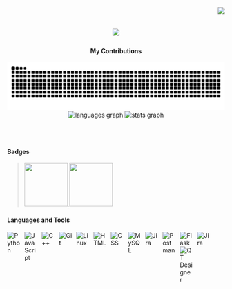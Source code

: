 <img align="right" src="https://visitor-badge.laobi.icu/badge?page_id=frostrhea.frostrhea" />

<!-- name -->
<h1 align="center">
    <img src="https://readme-typing-svg.herokuapp.com/?font=Righteous&size=30&center=true&vCenter=true&width=500&height=70&duration=4000&lines=Hi+There!+I'm+Rhea❄️;" />
</h1>

<!-- snake and stats -->
<div align="center">

  <h4> My Contributions </h4>
  <img src="https://raw.githubusercontent.com/frostrhea/frostrhea/output/snake.svg" alt="Snake animation"/>

  <img src="https://github-readme-stats.vercel.app/api/top-langs?username=frostrhea&locale=en&hide_title=true&layout=compact&card_width=320&langs_count=5&theme=github_dark&hide_border=true&order=2" height="150" alt="languages graph"  />
  <img src="https://github-readme-stats.vercel.app/api?username=frostrhea&hide_title=true&hide_rank=true&show_icons=true&include_all_commits=true&count_private=true&disable_animations=false&theme=github_dark&locale=en&hide_border=true&order=1" height="150" alt="stats graph"  />
</div>

<br> </br>

<!-- badges -->
#### Badges
<blockquote class="badgr-badge" style="font-family: Helvetica, Roboto, &quot;Segoe UI&quot;, Calibri, sans-serif;">
    <a href="https://api.badgr.io/public/assertions/JYZ6Rr90SYy34295Cek6Jg?identity__email=guingao.rheasalve865%40gmail.com">
        <img width="100px" height="100px" src="https://api.badgr.io/public/assertions/JYZ6Rr90SYy34295Cek6Jg/image">
    <a href="https://api.badgr.io/public/assertions/U17pS5djQ9SDFHCeQsrAbw?identity__email=rheasalve.guingao%40g.msuiit.edu.ph">
        <img width="100px" height="100px" src="https://api.badgr.io/public/assertions/U17pS5djQ9SDFHCeQsrAbw/image"></a>
</blockquote>

<!-- languages -->
#### Languages and Tools
<img align="left" alt="Python" width="30px" style="padding-right:10px;" src="https://cdn.jsdelivr.net/gh/devicons/devicon@latest/icons/python/python-original.svg"/>
<img align="left" alt="JavaScript" width="30px" style="padding-right:10px;" src="https://cdn.jsdelivr.net/gh/devicons/devicon@latest/icons/javascript/javascript-original.svg"/>
<img align="left" alt="C++" width="30px" style="padding-right:10px;" src="https://cdn.jsdelivr.net/gh/devicons/devicon@latest/icons/cplusplus/cplusplus-original.svg" />
<img align="left" alt="Git" width="30px" style="padding-right:10px;" src="https://cdn.jsdelivr.net/gh/devicons/devicon/icons/git/git-original.svg" />
<img align="left" alt="Linux" width="30px" style="padding-right:10px;" src="https://cdn.jsdelivr.net/gh/devicons/devicon/icons/linux/linux-original.svg" />
<img align="left" alt="HTML" width="30px" style="padding-right:10px;" src="https://cdn.jsdelivr.net/gh/devicons/devicon/icons/html5/html5-plain.svg" />
<img align="left" alt="CSS" width="30px" style="padding-right:10px;" src="https://cdn.jsdelivr.net/gh/devicons/devicon/icons/css3/css3-plain.svg" />
<img align="left" alt="MySQL" width="30px" style="padding-right:10px;" src="https://cdn.jsdelivr.net/gh/devicons/devicon@latest/icons/mysql/mysql-original-wordmark.svg" />
<img align="left" alt="Jira" width="30px" style="padding-right:10px;" src="https://cdn.jsdelivr.net/gh/devicons/devicon@latest/icons/jira/jira-original-wordmark.svg" />
<img align="left" alt="Postman" width="30px" style="padding-right:10px;" src="https://cdn.jsdelivr.net/gh/devicons/devicon@latest/icons/postman/postman-original.svg" />
<img align="left" alt="Flask" width="30px" style="padding-right:10px;" src="https://cdn.jsdelivr.net/gh/devicons/devicon@latest/icons/flask/flask-original.svg" />
<img align="left" alt="Jira" width="30px" style="padding-right:10px;" src="https://cdn.jsdelivr.net/gh/devicons/devicon@latest/icons/figma/figma-original.svg" />
<img align="left" alt="QT Designer" width="30px" style="padding-right:10px;" src="https://cdn.jsdelivr.net/gh/devicons/devicon@latest/icons/qt/qt-original.svg" />
<br />


<!--
![frostrhea's GitHub stats](https://github-readme-stats.vercel.app/api?username=frostrhea&show_icons=true&theme=github_dark_dimmed)  
-->



###


